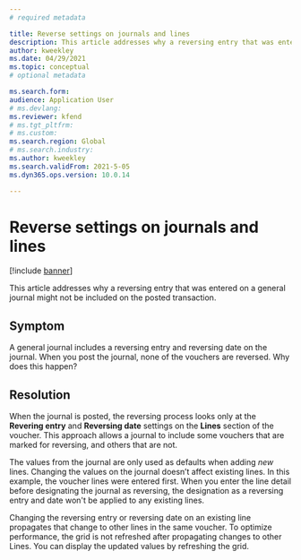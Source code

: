 ```yaml
---
# required metadata

title: Reverse settings on journals and lines 
description: This article addresses why a reversing entry that was entered on a general journal might not be included on the posted transaction. 
author: kweekley
ms.date: 04/29/2021
ms.topic: conceptual
# optional metadata

ms.search.form: 
audience: Application User
# ms.devlang: 
ms.reviewer: kfend
# ms.tgt_pltfrm: 
# ms.custom: 
ms.search.region: Global 
# ms.search.industry: 
ms.author: kweekley
ms.search.validFrom: 2021-5-05
ms.dyn365.ops.version: 10.0.14

---
```


# Reverse settings on journals and lines

[!include [banner](../includes/banner.md)]

This article addresses why a reversing entry that was entered on a general journal might not be included on the posted transaction.  

## Symptom

A general journal includes a reversing entry and reversing date on the journal. When you post the journal, none of the vouchers are reversed. Why does this happen?

## Resolution

When the journal is posted, the reversing process looks only at the **Revering entry** and **Reversing date** settings on the **Lines** section of the voucher. This approach allows a journal to include some vouchers that are marked for reversing, and others that are not.

The values from the journal are only used as defaults when adding *new* lines. Changing the values on the journal doesn’t affect existing lines. In this example, the voucher lines were entered first. When you enter the line detail before designating the journal as reversing, the designation as a reversing entry and date won't be applied to any existing lines.

Changing the reversing entry or reversing date on an existing line propagates that change to other lines in the same voucher. To optimize performance, the grid is not refreshed after propagating changes to other Lines. You can display the updated values by refreshing the grid.


